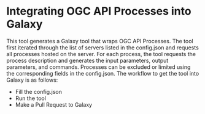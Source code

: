 # Integrating OGC API Processes into Galaxy 

This tool generates a Galaxy tool that wraps OGC API Processes. The tool first iterated through the list of servers listed in the config.json and requests all processes hosted on the server. For each process, the tool requests the process description and generates the input parameters, output parameters, and commands. Processes can be excluded or limited using the corresponding fields in the config.json. 
The workflow to get the tool into Galaxy is as follows:

- Fill the config.json
- Run the tool
- Make a Pull Request to Galaxy
